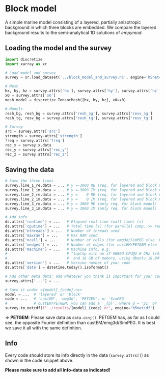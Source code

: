 # Block model


A simple marine model consisting of a layered, partially anisotropic background
in which three blocks are embedded. We compare the layered background results
to the semi-analytical 1D solutions of *empymod*.


## Loading the model and the survey

```python
import discretize
import xarray as xr

# Load model and survey
survey = xr.load_dataset('../block_model_and_survey.nc', engine='h5netcdf')

# Mesh
hx, hy, hz = survey.attrs['hx'], survey.attrs['hy'], survey.attrs['hz']
x0 = survey.attrs['x0']
mesh_model = discretize.TensorMesh([hx, hy, hz], x0=x0)

# Models
resh_bg, resh_bg = survey.attrs['resh_bg'], survey.attrs['resv_bg']
resh_tg, resv_bg = survey.attrs['resh_tg'], survey.attrs['resv_tg']

# Survey
src = survey.attrs['src']
strength = survey.attrs['strength']
freq = survey.attrs['freq']
rec_x = survey.x.data
rec_y = survey.attrs['rec_y']
rec_z = survey.attrs['rec_z']
```


## Saving the data

```python
# Save the three lines
survey.line_1_re.data = ... # y =-3000 RE (req. for layered and block model)
survey.line_1_im.data = ... # y =-3000 IM (req. for layered and block model)
survey.line_2_re.data = ... # y =    0 RE (req. for layered and block model)
survey.line_2_im.data = ... # y =    0 IM (req. for layered and block model)
survey.line_3_re.data = ... # y = 3000 RE (only req. for block model)
survey.line_3_im.data = ... # y = 3000 IM (only req. for block model)

# Add info
ds.attrs['runtime'] = ...   # Elapsed real time (wall time) [s]
ds.attrs['cputime'] = ...   # Total time [s] (for parallel comp. >> runtime)
ds.attrs['nthreads'] = ...  # Number of threads used
ds.attrs['maxram'] = ...    # Max RAM used
ds.attrs['ncell'] = ...     # Number of cells (for emg3d/SimPEG else 'N/A')
ds.attrs['nedges'] = ...    # Number of edges (for custEM/PETGEM else 'N/A')
ds.attrs['machine'] = ...   # Machine info, e.g.
#                           # "laptop with an i7-6600U CPU@2.6 GHz (x4)
#                           #  and 16 GB of memory, using Ubuntu 18.04"
ds.attrs['version'] = ...   # Version number of your code
ds.attrs['date'] = datetime.today().isoformat()

# Add other meta data: add whatever you think is important for your code
survey.attrs['...'] = ...

# Save it under <{model}_{code}.nc>
model = ...  # 'layered' or 'block'
code = ...   # 'custEM', 'emg3d', 'PETGEM', or 'SimPEG'
#            # custEM/PETGEM: you can add a '_{p}', where p = 'p1' or 'p2'
survey.to_netcdf(f"../results/{model}_{code}.nc", engine='h5netcdf')
```

=> **PETGEM**: Please save data as `data.conj()`. PETGEM has, as far as I could
see, the opposite Fourier definition than custEM/emg3d/SimPEG. It is best we
save it all with the same definition.


## Info

Every code should store its info directly in the data (`survey.attrs[]`) as
shown in the code snippet above.

**Please make sure to add all info-data as indicated!**
